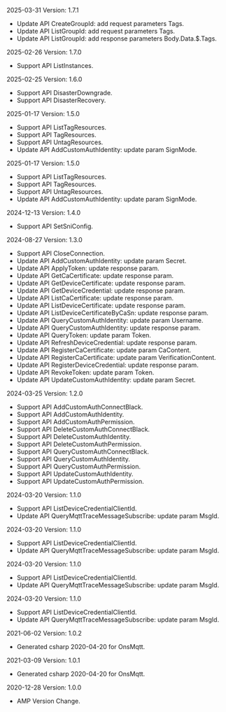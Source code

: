 2025-03-31 Version: 1.7.1
- Update API CreateGroupId: add request parameters Tags.
- Update API ListGroupId: add request parameters Tags.
- Update API ListGroupId: add response parameters Body.Data.$.Tags.


2025-02-26 Version: 1.7.0
- Support API ListInstances.


2025-02-25 Version: 1.6.0
- Support API DisasterDowngrade.
- Support API DisasterRecovery.


2025-01-17 Version: 1.5.0
- Support API ListTagResources.
- Support API TagResources.
- Support API UntagResources.
- Update API AddCustomAuthIdentity: update param SignMode.


2025-01-17 Version: 1.5.0
- Support API ListTagResources.
- Support API TagResources.
- Support API UntagResources.
- Update API AddCustomAuthIdentity: update param SignMode.


2024-12-13 Version: 1.4.0
- Support API SetSniConfig.


2024-08-27 Version: 1.3.0
- Support API CloseConnection.
- Update API AddCustomAuthIdentity: update param Secret.
- Update API ApplyToken: update response param.
- Update API GetCaCertificate: update response param.
- Update API GetDeviceCertificate: update response param.
- Update API GetDeviceCredential: update response param.
- Update API ListCaCertificate: update response param.
- Update API ListDeviceCertificate: update response param.
- Update API ListDeviceCertificateByCaSn: update response param.
- Update API QueryCustomAuthIdentity: update param Username.
- Update API QueryCustomAuthIdentity: update response param.
- Update API QueryToken: update param Token.
- Update API RefreshDeviceCredential: update response param.
- Update API RegisterCaCertificate: update param CaContent.
- Update API RegisterCaCertificate: update param VerificationContent.
- Update API RegisterDeviceCredential: update response param.
- Update API RevokeToken: update param Token.
- Update API UpdateCustomAuthIdentity: update param Secret.


2024-03-25 Version: 1.2.0
- Support API AddCustomAuthConnectBlack.
- Support API AddCustomAuthIdentity.
- Support API AddCustomAuthPermission.
- Support API DeleteCustomAuthConnectBlack.
- Support API DeleteCustomAuthIdentity.
- Support API DeleteCustomAuthPermission.
- Support API QueryCustomAuthConnectBlack.
- Support API QueryCustomAuthIdentity.
- Support API QueryCustomAuthPermission.
- Support API UpdateCustomAuthIdentity.
- Support API UpdateCustomAuthPermission.


2024-03-20 Version: 1.1.0
- Support API ListDeviceCredentialClientId.
- Update API QueryMqttTraceMessageSubscribe: update param MsgId.


2024-03-20 Version: 1.1.0
- Support API ListDeviceCredentialClientId.
- Update API QueryMqttTraceMessageSubscribe: update param MsgId.


2024-03-20 Version: 1.1.0
- Support API ListDeviceCredentialClientId.
- Update API QueryMqttTraceMessageSubscribe: update param MsgId.


2024-03-20 Version: 1.1.0
- Support API ListDeviceCredentialClientId.
- Update API QueryMqttTraceMessageSubscribe: update param MsgId.


2021-06-02 Version: 1.0.2
- Generated csharp 2020-04-20 for OnsMqtt.

2021-03-09 Version: 1.0.1
- Generated csharp 2020-04-20 for OnsMqtt.

2020-12-28 Version: 1.0.0
- AMP Version Change.

